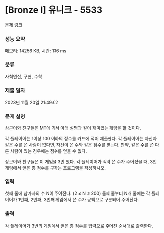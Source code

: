 # [Bronze I] 유니크 - 5533 

[문제 링크](https://www.acmicpc.net/problem/5533) 

### 성능 요약

메모리: 14256 KB, 시간: 136 ms

### 분류

사칙연산, 구현, 수학

### 제출 일자

2023년 11월 20일 21:49:02

### 문제 설명

<p>상근이와 친구들은 MT에 가서 아래 설명과 같이 재미있는 게임을 할 것이다.</p>

<p>각 플레이어는 1이상 100 이하의 정수를 카드에 적어 제출한다. 각 플레이어는 자신과 같은 수를 쓴 사람이 없다면, 자신이 쓴 수와 같은 점수를 얻는다. 만약, 같은 수를 쓴 다른 사람이 있는 경우에는 점수를 얻을 수 없다.</p>

<p>상근이와 친구들은 이 게임을 3번 했다. 각 플레이어가 각각 쓴 수가 주어졌을 때, 3번 게임에서 얻은 총 점수를 구하는 프로그램을 작성하시오.</p>

### 입력 

 <p>첫째 줄에 참가자의 수 N이 주어진다. (2 ≤ N ≤ 200) 둘째 줄부터 N개 줄에는 각 플레이어가 1번째, 2번째, 3번째 게임에서 쓴 수가 공백으로 구분되어 주어진다.</p>

### 출력 

 <p>각 플레이어가 3번의 게임에서 얻은 총 점수를 입력으로 주어진 순서대로 출력한다.</p>

